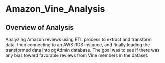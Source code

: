 # Amazon_Vine_Analysis

## Overview of Analysis
Analyzing Amazon reviews using ETL process to extract and transform data, then connecting to an AWS RDS instance, and finally loading the transformed data into pgAdmin database.
The goal was to see if there was any bias toward favorable reviews from Vine members in the dataset.
